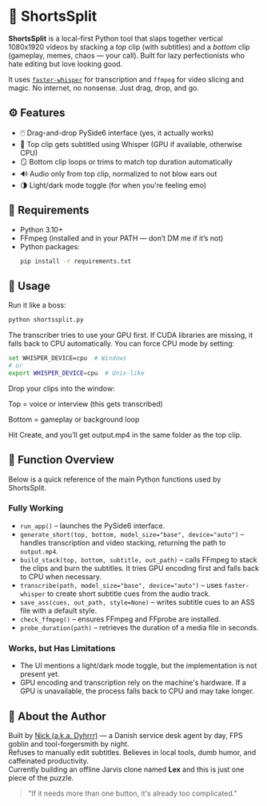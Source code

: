 # 🐢 ShortsSplit

**ShortsSplit** is a local-first Python tool that slaps together vertical 1080x1920 videos by stacking a *top* clip (with subtitles) and a *bottom* clip (gameplay, memes, chaos — your call). Built for lazy perfectionists who hate editing but love looking good.

It uses [`faster-whisper`](https://github.com/guillaumekln/faster-whisper) for transcription and `ffmpeg` for video slicing and magic. No internet, no nonsense. Just drag, drop, and go.

## ⚙️ Features
- 🖱️ Drag-and-drop PySide6 interface (yes, it actually works)
- 🧠 Top clip gets subtitled using Whisper (GPU if available, otherwise CPU)
- 🪞 Bottom clip loops or trims to match top duration automatically
- 🔊 Audio only from top clip, normalized to not blow ears out
- 🌗 Light/dark mode toggle (for when you're feeling emo)

## 🧪 Requirements
- Python 3.10+
- FFmpeg (installed and in your PATH — don’t DM me if it’s not)
- Python packages:
  ```bash
  pip install -r requirements.txt
  ```

## 🚀 Usage
Run it like a boss:

```bash
python shortssplit.py
```

The transcriber tries to use your GPU first. If CUDA libraries are missing, it
falls back to CPU automatically. You can force CPU mode by setting:

```bash
set WHISPER_DEVICE=cpu  # Windows
# or
export WHISPER_DEVICE=cpu  # Unix-like
```

Drop your clips into the window:

Top = voice or interview (this gets transcribed)

Bottom = gameplay or background loop

Hit Create, and you’ll get output.mp4 in the same folder as the top clip.

## 📑 Function Overview

Below is a quick reference of the main Python functions used by ShortsSplit.

### Fully Working

- `run_app()` – launches the PySide6 interface.
- `generate_short(top, bottom, model_size="base", device="auto")` – handles transcription and video stacking, returning the path to `output.mp4`.
- `build_stack(top, bottom, subtitle, out_path)` – calls FFmpeg to stack the clips and burn the subtitles. It tries GPU encoding first and falls back to CPU when necessary.
- `transcribe(path, model_size="base", device="auto")` – uses `faster-whisper` to create short subtitle cues from the audio track.
- `save_ass(cues, out_path, style=None)` – writes subtitle cues to an ASS file with a default style.
- `check_ffmpeg()` – ensures FFmpeg and FFprobe are installed.
- `probe_duration(path)` – retrieves the duration of a media file in seconds.

### Works, but Has Limitations

- The UI mentions a light/dark mode toggle, but the implementation is not present yet.
- GPU encoding and transcription rely on the machine's hardware. If a GPU is unavailable, the process falls back to CPU and may take longer.

## 👤 About the Author

Built by [Nick (a.k.a. Dyhrrr)](https://twitch.tv/dyhrrr) — a Danish service desk agent by day, FPS goblin and tool-forgersmith by night.  
Refuses to manually edit subtitles. Believes in local tools, dumb humor, and caffeinated productivity.  
Currently building an offline Jarvis clone named **Lex** and this is just one piece of the puzzle.

> "If it needs more than one button, it's already too complicated."
